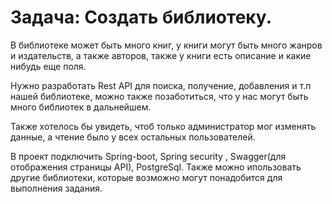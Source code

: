 # Задача: Создать библиотеку.

В библиотеке может быть много книг, у книги могут быть много жанров и издательств, 
а также авторов, также у книги есть описание и какие нибудь еще поля.

Нужно разработать Rest API для поиска, получение, добавления и т.п нашей библиотеке,
можно также позаботиться, что у нас могут быть много библиотек в дальнейшем. 

Также хотелось бы увидеть, чтоб только администратор мог изменять данные,
а чтение было у всех остальных пользователей. 

В проект подключить Spring-boot, Spring security , Swagger(для отображения страницы API), PostgreSql. 
Также можно ипользовать другие библиотеки, которые возможно могут понадобится для выполнения задания.
